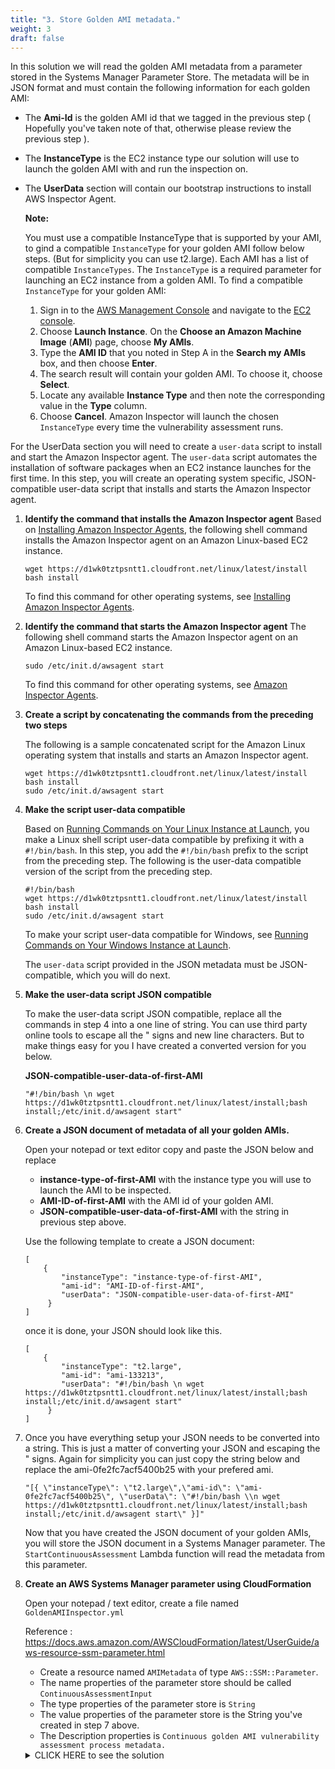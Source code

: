 ```yaml
---
title: "3. Store Golden AMI metadata."
weight: 3
draft: false
---
```


In this solution we will read the golden AMI metadata from a parameter stored in the Systems Manager Parameter Store. 
The metadata will be in JSON format and must contain the following information for each golden AMI:

* The **Ami-Id** is the golden AMI id that we tagged in the previous step ( Hopefully you've taken note of that, otherwise please review the previous step ).
* The **InstanceType** is the EC2 instance type our solution will use to launch the golden AMI with and run the inspection on.
* The **UserData** section will contain our bootstrap instructions to install AWS Inspector Agent.

    **Note:** 

    You must use a compatible InstanceType that is supported by your AMI, to gind a compatible `InstanceType` for your golden AMI follow below steps. (But for simplicity you can use t2.large). Each AMI has a list of compatible `InstanceTypes`. The `InstanceType` is a required parameter for launching an EC2 instance from a golden AMI. To find a compatible `InstanceType` for your golden AMI:

    1.  Sign in to the [AWS Management Console](https://console.aws.amazon.com/console/home) and navigate to the [EC2 console](https://console.aws.amazon.com/ec2/).
    2.  Choose **Launch Instance**. On the **Choose an Amazon Machine Image** (**AMI**) page, choose **My AMIs**.
    3.  Type the **AMI ID** that you noted in Step A in the **Search my AMIs** box, and then choose **Enter**.
    4.  The search result will contain your golden AMI. To choose it, choose **Select**.
    5.  Locate any available **Instance Type** and then note the corresponding value in the **Type** column.
    6.  Choose **Cancel**.
    Amazon Inspector will launch the chosen `InstanceType` every time the vulnerability assessment runs.

For the UserData section you will need to create a `user-data` script to install and start the Amazon Inspector agent.
The `user-data` script automates the installation of software packages when an EC2 instance launches for the first time. 
In this step, you will create an operating system specific, JSON-compatible user-data script that installs and starts the Amazon Inspector agent.

1.  **Identify the command that installs the Amazon Inspector agent**
    Based on [Installing Amazon Inspector Agents](http://docs.aws.amazon.com/inspector/latest/userguide/inspector_installing-uninstalling-agents.html), the following shell command installs the Amazon Inspector agent on an Amazon Linux-based EC2 instance.
    ```
    wget https://d1wk0tztpsntt1.cloudfront.net/linux/latest/install
    bash install
    ```
    To find this command for other operating systems, see [Installing Amazon Inspector Agents](http://docs.aws.amazon.com/inspector/latest/userguide/inspector_installing-uninstalling-agents.html).


2.  **Identify the command that starts the Amazon Inspector agent**
    The following shell command starts the Amazon Inspector agent on an Amazon Linux-based EC2 instance.
    ```
    sudo /etc/init.d/awsagent start
    ```
    To find this command for other operating systems, see [Amazon Inspector Agents](http://docs.aws.amazon.com/inspector/latest/userguide/inspector_agents.html).

3.  **Create a script by concatenating the commands from the preceding two steps**

    The following is a sample concatenated script for the Amazon Linux operating system that installs and starts an Amazon Inspector agent.
    ```
    wget https://d1wk0tztpsntt1.cloudfront.net/linux/latest/install
    bash install
    sudo /etc/init.d/awsagent start
    ```


4.  **Make the script user-data compatible**

    Based on [Running Commands on Your Linux Instance at Launch](http://docs.aws.amazon.com/AWSEC2/latest/UserGuide/user-data.html#user-data-api-cli), you make a Linux shell script user-data compatible by prefixing it with a `#!/bin/bash`. In this step, you add the `#!/bin/bash` prefix to the script from the preceding step. The following is the user-data compatible version of the script from the preceding step.

    ```
    #!/bin/bash
    wget https://d1wk0tztpsntt1.cloudfront.net/linux/latest/install
    bash install
    sudo /etc/init.d/awsagent start
    ```
    To make your script user-data compatible for Windows, see [Running Commands on Your Windows Instance at Launch](http://docs.aws.amazon.com/AWSEC2/latest/WindowsGuide/ec2-windows-user-data.html).

    The `user-data` script provided in the JSON metadata must be JSON-compatible, which you will do next.

5.  **Make the user-data script JSON compatible**

    To make the user-data script JSON compatible, replace all the commands in step 4 into a one line of string.
    You can use third party online tools to escape all the " signs and new line characters.
    But to make things easy for you I have created a converted version for you below. 

    **JSON-compatible-user-data-of-first-AMI**
    ```
    "#!/bin/bash \n wget https://d1wk0tztpsntt1.cloudfront.net/linux/latest/install;bash install;/etc/init.d/awsagent start"
    ```
    
6.  **Create a JSON document of metadata of all your golden AMIs.**

    Open your notepad or text editor copy and paste the JSON below and replace 
    * **instance-type-of-first-AMI** with the instance type you will use to launch the AMI to be inspected.
    * **AMI-ID-of-first-AMI** with the AMI id of your golden AMI.
    * **JSON-compatible-user-data-of-first-AMI** with the string in previous step above.

    Use the following template to create a JSON document:
    
    ```
    [	
        { 
            "instanceType": "instance-type-of-first-AMI", 
            "ami-id": "AMI-ID-of-first-AMI", 
            "userData": "JSON-compatible-user-data-of-first-AMI"
         }
    ]
    ```

    once it is done, your JSON should look like this.

    ```
    [	
        { 
            "instanceType": "t2.large", 
            "ami-id": "ami-133213", 
            "userData": "#!/bin/bash \n wget https://d1wk0tztpsntt1.cloudfront.net/linux/latest/install;bash install;/etc/init.d/awsagent start"
         }
    ]
    ```

7.  Once you have everything setup your JSON needs to be converted into a string.
    This is just a matter of converting your JSON and escaping the " signs.
    Again for simplicity you can just copy the string below and replace the ami-0fe2fc7acf5400b25 with your prefered ami.

    ```
    "[{ \"instanceType\": \"t2.large\",\"ami-id\": \"ami-0fe2fc7acf5400b25\", \"userData\": \"#!/bin/bash \\n wget https://d1wk0tztpsntt1.cloudfront.net/linux/latest/install;bash install;/etc/init.d/awsagent start\" }]"
    ```

    Now that you have created the JSON document of your golden AMIs, you will store the JSON document in a Systems Manager parameter. The `StartContinuousAssessment` Lambda function will read the metadata from this parameter.

8.  **Create an AWS Systems Manager parameter using CloudFormation**
    
    Open your notepad / text editor, create a file named `GoldenAMIInspector.yml`

    Reference : https://docs.aws.amazon.com/AWSCloudFormation/latest/UserGuide/aws-resource-ssm-parameter.html

    * Create a resource named `AMIMetadata` of type `AWS::SSM::Parameter`.
    * The name properties of the parameter store should be called `ContinuousAssessmentInput`
    * The type properties of the parameter store is `String`
    * The value properties of the parameter store is the String you've created in step 7 above.
    * The Description properties is `Continuous golden AMI vulnerability assessment process metadata.`

    <details><summary>CLICK HERE to see the solution</summary>
    <p>

    ```
    Resources:
    BasicParameter:
        Type: "AWS::SSM::Parameter"
        Properties:
        Name: "ContinuousAssessmentInput_new"
        Type: "String"
        Value: "[{ \"instanceType\": \"t2.large\",\"ami-id\": \"ami-0e2b940b603bf07f3\", \"userData\": \"#!/bin/bash \\n wget https://d1wk0tztpsntt1.cloudfront.net/linux/latest/install;bash install;/etc/init.d/awsagent start\" }]"
        Description: "Continuous golden AMI vulnerability assessment process metadata."
    ```

    </p>
    </detail>